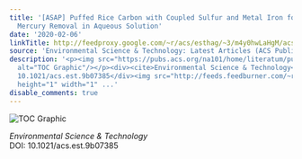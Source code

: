 ```yaml
---
title: '[ASAP] Puffed Rice Carbon with Coupled Sulfur and Metal Iron for High-Efficiency
  Mercury Removal in Aqueous Solution'
date: '2020-02-06'
linkTitle: http://feedproxy.google.com/~r/acs/esthag/~3/m4y0hwLaHgM/acs.est.9b07385
source: 'Environmental Science & Technology: Latest Articles (ACS Publications)'
description: '<p><img src="https://pubs.acs.org/na101/home/literatum/publisher/achs/journals/content/esthag/0/esthag.ahead-of-print/acs.est.9b07385/20200205/images/medium/es9b07385_0001.gif"
  alt="TOC Graphic"/></p><div><cite>Environmental Science & Technology</cite></div><div>DOI:
  10.1021/acs.est.9b07385</div><img src="http://feeds.feedburner.com/~r/acs/esthag/~4/m4y0hwLaHgM"
  height="1" width="1" ...'
disable_comments: true
---
```

<p><img src="https://pubs.acs.org/na101/home/literatum/publisher/achs/journals/content/esthag/0/esthag.ahead-of-print/acs.est.9b07385/20200205/images/medium/es9b07385_0001.gif" alt="TOC Graphic"/></p><div><cite>Environmental Science & Technology</cite></div><div>DOI: 10.1021/acs.est.9b07385</div><img src="http://feeds.feedburner.com/~r/acs/esthag/~4/m4y0hwLaHgM" height="1" width="1" ...